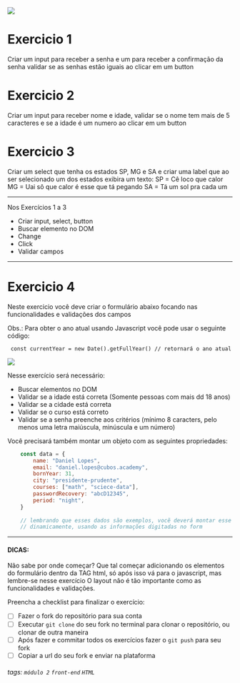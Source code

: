![](https://i.imgur.com/xG74tOh.png)

# Exercicio 1 
Criar um input para receber a senha e um para receber a confirmação da senha validar se as senhas estão iguais ao clicar em um button

# Exercicio 2 
Criar um input para receber nome e idade, validar se o nome tem mais de 5 caracteres e se a idade é um numero ao clicar em um button

# Exercicio 3

Criar um select que tenha os estados  SP, MG e SA e criar uma label que ao ser selecionado um dos estados exibira um texto: 
SP = Cê loco que calor
MG = Uai sô que calor é esse que tá pegando
SA = Tá um sol pra cada um 

---

Nos Exercícios 1 a 3
- Criar input, select, button
- Buscar elemento no DOM
- Change
- Click
- Validar campos 
---


# Exercicio 4

Neste exercicio você deve criar o formulário abaixo focando nas funcionalidades e validações dos campos

Obs.: Para obter o ano atual usando Javascript você pode usar o seguinte código:

```javascript=
 const currentYear = new Date().getFullYear() // retornará o ano atual

```
 
![](https://i.imgur.com/OjJKlv7.png)


Nesse exercício será necessário:
- Buscar elementos no DOM
- Validar se a idade está correta (Somente pessoas com mais dd 18 anos)
- Validar se a cidade está correta
- Validar se o curso está correto
- Validar se a senha preenche aos critérios (mínimo 8 caracters, pelo menos uma letra maiúscula, minúscula e um número)

Você precisará também montar um objeto com as seguintes propriedades:

```javascript 
    const data = {
        name: "Daniel Lopes",
        email: "daniel.lopes@cubos.academy",
        bornYear: 31,
        city: "presidente-prudente",
        courses: ["math", "sciece-data"],
        passwordRecovery: "abcD12345",
        period: "night",
    }
    
    // lembrando que esses dados são exemplos, vocẽ deverá montar esse objeto
    // dinamicamente, usando as informações digitadas no form

```

---



#### **DICAS:**
Não sabe por onde começar? Que tal começar adicionando os elementos do formulário dentro da TAG html, só após isso vá para o javascript, mas lembre-se nesse exercício O layout não é tão importante como as funcionalidades e validações.



Preencha a checklist para finalizar o exercício:
-   [ ] Fazer o fork do repositório para sua conta
-   [ ] Executar `git clone` do seu fork no terminal para clonar o repositório, ou clonar de outra maneira
-   [ ] Após fazer e commitar todos os exercícios fazer o `git push` para seu fork
-   [ ] Copiar a url do seu fork e enviar na plataforma

###### tags: `módulo 2` `front-end` `HTML`
